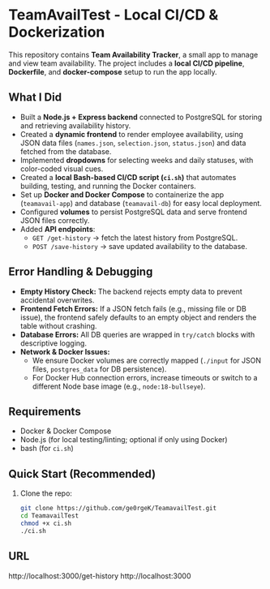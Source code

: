 # TeamAvailTest - Local CI/CD & Dockerization

This repository contains **Team Availability Tracker**, a small app to manage and view team availability. The project includes a **local CI/CD pipeline**, **Dockerfile**, and **docker-compose** setup to run the app locally.

## What I Did

- Built a **Node.js + Express backend** connected to PostgreSQL for storing and retrieving availability history.
- Created a **dynamic frontend** to render employee availability, using JSON data files (`names.json`, `selection.json`, `status.json`) and data fetched from the database.
- Implemented **dropdowns** for selecting weeks and daily statuses, with color-coded visual cues.
- Created a **local Bash-based CI/CD script (`ci.sh`)** that automates building, testing, and running the Docker containers.
- Set up **Docker and Docker Compose** to containerize the app (`teamavail-app`) and database (`teamavail-db`) for easy local deployment.
- Configured **volumes** to persist PostgreSQL data and serve frontend JSON files correctly.
- Added **API endpoints**:
  - `GET /get-history` → fetch the latest history from PostgreSQL.
  - `POST /save-history` → save updated availability to the database.

## Error Handling & Debugging

- **Empty History Check:** The backend rejects empty data to prevent accidental overwrites.
- **Frontend Fetch Errors:** If a JSON fetch fails (e.g., missing file or DB issue), the frontend safely defaults to an empty object and renders the table without crashing.
- **Database Errors:** All DB queries are wrapped in `try/catch` blocks with descriptive logging.
- **Network & Docker Issues:** 
  - We ensure Docker volumes are correctly mapped (`./input` for JSON files, `postgres_data` for DB persistence).
  - For Docker Hub connection errors, increase timeouts or switch to a different Node base image (e.g., `node:18-bullseye`).

## Requirements

- Docker & Docker Compose
- Node.js (for local testing/linting; optional if only using Docker)
- bash (for `ci.sh`)

## Quick Start (Recommended)

1. Clone the repo:

   ```bash
   git clone https://github.com/ge0rgeK/TeamavailTest.git
   cd TeamavailTest
   chmod +x ci.sh
   ./ci.sh

## URL
http://localhost:3000/get-history
http://localhost:3000